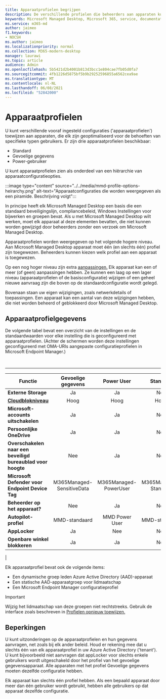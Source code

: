 ```yaml
---
title: Apparaatprofielen begrijpen
description: De verschillende profielen die beheerders aan apparaten kunnen toewijzen
keywords: Microsoft Managed Desktop, Microsoft 365, service, documentatie
ms.service: m365-md
author: jaimeo
f1.keywords:
- NOCSH
ms.author: jaimeo
ms.localizationpriority: normal
ms.collection: M365-modern-desktop
manager: laurawi
ms.topic: article
audience: Admin
ms.openlocfilehash: 5b5421d2b4001b813d3bcc1e804cae7fb05d0fa7
ms.sourcegitcommit: 4fb1226d5875bf5b9b29252596855a6562cea9ae
ms.translationtype: MT
ms.contentlocale: nl-NL
ms.lasthandoff: 06/08/2021
ms.locfileid: "52842000"
---
```

# <a name="device-profiles"></a>Apparaatprofielen

U kunt verschillende vooraf ingesteld configuraties ('apparaatprofielen') toewijzen aan apparaten, die elk zijn geoptimaliseerd voor de behoeften van specifieke typen gebruikers. Er zijn drie apparaatprofielen beschikbaar:

- Standard
- Gevoelige gegevens
- Power-gebruiker

U kunt apparaatprofielen zien als onderdeel van een hiërarchie van apparaatconfiguratieopties.

:::image type="content" source="../../media/mmd-profile-options-heirarchy.png" alt-text="Apparaatconfiguraties die worden weergegeven als een piramide. Beschrijving volgt":::

In principe heeft elk Microsoft Managed Desktop een basis die een standaard beveiligingslijn, compliancebeleid, Windows Instellingen voor bijwerken en groepen bevat. Als u met Microsoft Managed Desktop wilt werken, moet elk apparaat al deze elementen bevatten, die niet kunnen worden gewijzigd door beheerders zonder een verzoek om Microsoft Managed Desktop.

Apparaatprofielen worden weergegeven op het volgende hogere niveau. Aan Microsoft Managed Desktop apparaat moet één (en slechts één) profiel zijn toegewezen. Beheerders kunnen kiezen welk profiel aan een apparaat is toegewezen.

Op een nog hoger niveau zijn extra [aanpassingen.](customizing.md) Elk apparaat kan een of meer (of geen) aanpassingen hebben. Ze kunnen een laag op een lager niveau (apparaatprofielen of de basisconfiguratie) wijzigen of een geheel nieuwe aanvraag zijn die boven op de standaardconfiguratie wordt gelegd.

Bovenaan staan uw eigen wijzigingen, zoals netwerkdetails of toepassingen. Een apparaat kan een aantal van deze wijzigingen hebben, die niet worden beheerd of geblokkeerd door Microsoft Managed Desktop.


## <a name="device-profile-details"></a>Apparaatprofielgegevens

De volgende tabel bevat een overzicht van de instellingen en de standaardwaarden voor elke instelling die is geconfigureerd met apparaatprofielen. (Achter de schermen worden deze instellingen geconfigureerd met OMA-URIs aangepaste configuratieprofielen in Microsoft Endpoint Manager.)

<br>

****

|Functie|Gevoelige gegevens|Power User|Standard|
|---|:---:|:---:|:---:|
|**Externe Storage**|Ja|Ja|Nee|
|**[Cloudblokniveau](/graph/api/resources/intune-deviceconfig-defendercloudblockleveltype)**|Hoog|Hoog|Hoog|
|**Microsoft-accounts uitschakelen**|Ja|Ja|Nee|
|**Persoonlijke OneDrive**|Ja|Ja|Nee|
|**Overschakelen naar een beveiligd bureaublad voor hoogte**|Nee|Ja|Nee|
|**Microsoft Defender voor Endpoint Device Tag**|M365Managed-SensitiveData|M365Managed-PowerUser|M365Managed-Standard|
|**Beheerder op het apparaat?**|Nee|Ja|Nee|
|**Autopilot-profiel**|MMD-standaard|MMD Power User|MMD-standaard|
|**AppLocker**|Ja|Nee|Nee|
|**Openbare winkel blokkeren**|Ja|Ja|Nee|
|

Elk apparaatprofiel bevat ook de volgende items:

- Een dynamische groep leden Azure Active Directory (AAD)-apparaat
- Een statische AAD-apparaatgroep voor lidmaatschap
- Een Microsoft Endpoint Manager configuratieprofiel

> [!IMPORTANT]
> Wijzig het lidmaatschap van deze groepen niet rechtstreeks. Gebruik de interface zoals beschreven in [Profielen opnieuw toewijzen.](../working-with-managed-desktop/change-device-profile.md)

## <a name="limitations"></a>Beperkingen

U kunt uitzonderingen op de apparaatprofielen en hun gegevens aanvragen, net zoals bij elk ander beleid. Houd er rekening mee dat u slechts één van elk apparaatprofiel in uw Azure Active Directory ('tenant'). U kunt bijvoorbeeld niet aanvragen dat appLocker voor slechts enkele gebruikers wordt uitgeschakeld door het profiel van het gevoelige gegevensapparaat. Alle apparaten met het profiel Gevoelige gegevens moeten dezelfde configuratie hebben.

Elk apparaat kan slechts één profiel hebben. Als een bepaald apparaat door meer dan één gebruiker wordt gebruikt, hebben alle gebruikers op dat apparaat dezelfde configuratie.
